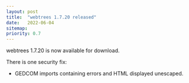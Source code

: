 ```yaml
---
layout: post
title:  "webtrees 1.7.20 released"
date:   2022-06-04
sitemap:
priority: 0.7
---
```


webtrees 1.7.20 is now available for download.

There is one security fix:

* GEDCOM imports containing errors and HTML displayed unescaped.
